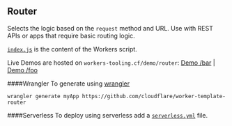 
## Router

Selects the logic based on the `request` method and URL. Use with REST APIs or apps that require basic routing logic.

[`index.js`](https://github.com/cloudflare/worker-template-router/blob/master/router.js) is the content of the Workers script.

Live Demos are hosted on `workers-tooling.cf/demo/router`:
[Demo /bar](http://workers-tooling.cf/router/bar) | [Demo /foo](http://workers-tooling.cf/router/foo)


####Wrangler
To generate using [wrangler](https://github.com/cloudflare/wrangler)

```
wrangler generate myApp https://github.com/cloudflare/worker-template-router
```

####Serverless
To deploy using serverless add a [`serverless.yml`](https://serverless.com/framework/docs/providers/cloudflare/) file.
